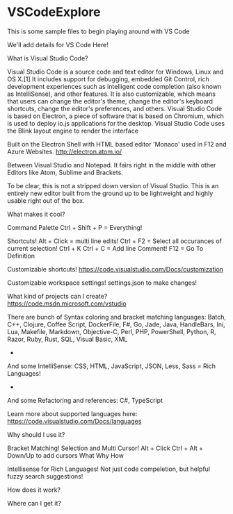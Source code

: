 # VSCodeExplore
This is some sample files to begin playing around with VS Code

We'll add details for VS Code Here! 


What is Visual Studio Code?

Visual Studio Code is a source code and text editor for Windows, Linux and OS X.[1] It includes support for debugging, embedded Git Control, rich development experiences such as intelligent code completion (also known as IntelliSense), and other features. It is also customizable, which means that users can change the editor's theme, change the editor's keyboard shortcuts, change the editor's preferences, and others. 
Visual Studio Code is based on Electron, a piece of software that is based on Chromium, which is used to deploy io.js applications for the desktop. Visual Studio Code uses the Blink layout engine to render the interface

Built on the Electron Shell with HTML based editor 'Monaco' used in F12 and Azure Websites. 
http://electron.atom.io/

Between Visual Studio and Notepad. It fairs right in the middle with other Editors like Atom, Sublime and Brackets.

To be clear, this is not a stripped down version of Visual Studio. This is an entirely new editor built from the ground up to be lightweight and highly usable right out of the box. 

What makes it cool? 

Command Palette
Ctrl + Shift + P = Everything! 


Shortcuts!
Alt + Click = multi line edits!
Ctrl + F2 = Select all occurances of current selection!
Ctrl + K Ctrl + C = Add line Comment!
F12 = Go To Definition

Customizable shortcuts!
https://code.visualstudio.com/Docs/customization

Customizable workspace settings!
settings.json to make changes!


What kind of projects can I create? 
https://code.msdn.microsoft.com/vstudio

There are bunch of Syntax coloring and bracket matching languages: 
Batch, C++, Clojure, Coffee Script, DockerFile, F#, Go, Jade, Java, HandleBars, Ini, Lua, Makefile, Markdown, Objective-C, Perl, PHP, PowerShell, Python, R, Razor, Ruby, Rust, SQL, Visual Basic, XML

+

And some IntelliSense: CSS, HTML, JavaScript, JSON, Less, Sass = Rich Languages!

+

And some Refactoring and references: C#, TypeScript

Learn more about supported languages here: 
https://code.visualstudio.com/Docs/languages


Why should I use it? 

Bracket Matching!
Selection and Multi Cursor!
Alt + Click
Ctrl + Alt + Down/Up to add cursors
What
Why
How

Intellisense for Rich Languages!
Not just code compeletion, but helpful fuzzy search suggestions!


How does it work? 

Where can I get it? 
